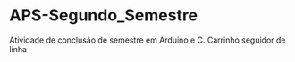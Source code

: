# APS-Segundo_Semestre
 Atividade de conclusão de semestre em Arduino e C. Carrinho seguidor de linha 
